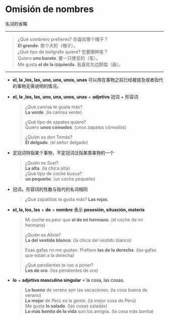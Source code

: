 # Omisión de nombres
名词的省略

----

> ¿Qué sombrero prefieres? 你喜欢哪个帽子？<br>
> **El grande**. 那个大的（帽子）。<br>
> ¿Qué tipo de bolígrafo quiere? 您要哪种笔？<br>
> Quiero **uno barato**. 要一只便宜的（笔）。<br>
> Me gusta **el de la izquierda**. 我喜欢左边那幅（画）。

----

- **el, la ,los, las, uno, una, unos, unas** 可以用在事物之前已经被提及或者指代的事物无需说明的情况。

- **el, la ,los, las, uno, una, unos, unas** + **adjetivo** 冠词 + 形容词
  > ¿Qué camisa te guata más? <br>
  > **La verde**. (la camisa verde) <br>
  >
  > ¿Qué tipo de zapatos quiere? <br>
  > Quiero **unos cómodos**. (unos zapatos cómodos) <br>
  >
  > ¿Quién es don Tomás? <br>
  > **El delgado**. (el señor delgado)

- 定冠词特指某个事物，不定冠词泛指某类事物的一个
  > ¿Quién es *Susi*? <br>
  > **La alta**. (la chica alta) <br>
  > ¿Qué tipo de coche busca? <br>
  > **un pequeño**. (un coche pequeño)

- 冠词，形容词的性数与指代的名词相同
  > ¿Qué zapatillas te gusta más? **Las rojas**.

- **el, la, los, las** + **de** + **nombre** 表示 **posesión, situación, materia**
  > Mi coche es peor que **el de mi hermano**. (el coche de mi hermano) <br>
  >
  > ¿Quién es *Alicia*? <br>
  > **La del vestido blanco**. (la chica del vestido blanco) <br>
  >
  > Esas gafas no me gustan. Prefiero **las de la derecha**. (las gafas que están a la derecha) <br>
  >
  > ¿Qué pendientes te vas a poner? <br>
  > **Los de oro**. (los pendientes de oro)

- **lo** + **adjetivo masculino singular** = la cosa, las cosas.
  > **Lo bueno** de verano son las vacaciones. (la cosa buena de verano) <br>
  > **Lo mejor** de Perú es la gente. (la mejor cosa de Perú) <br>
  > Me gusta **lo salado**. (las cosas saladas) <br>
  > **Lo más bonito de la vida** son los amigos. (la cosa más bonita)
